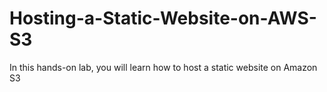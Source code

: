# Hosting-a-Static-Website-on-AWS-S3
In this hands-on lab, you will learn how to host a static website on Amazon S3
